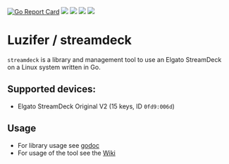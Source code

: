 [![Go Report Card](https://goreportcard.com/badge/github.com/Luzifer/streamdeck)](https://goreportcard.com/report/github.com/Luzifer/streamdeck)
![](https://badges.fyi/github/license/Luzifer/streamdeck)
![](https://badges.fyi/github/downloads/Luzifer/streamdeck)
![](https://badges.fyi/github/latest-release/Luzifer/streamdeck)
![](https://knut.in/project-status/streamdeck)

# Luzifer / streamdeck

`streamdeck` is a library and management tool to use an Elgato StreamDeck on a Linux system written in Go.

## Supported devices:

- Elgato StreamDeck Original V2 (15 keys, ID `0fd9:006d`)

## Usage

- For library usage see [godoc](https://godoc.org/github.com/Luzifer/streamdeck)
- For usage of the tool see the [Wiki](https://github.com/Luzifer/streamdeck/wiki)
